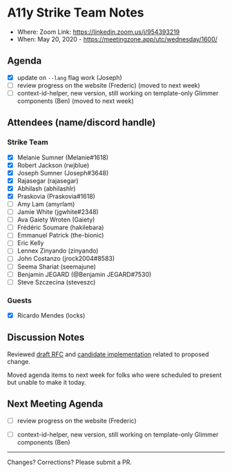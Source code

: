 # A11y Strike Team Notes

- Where: Zoom Link: https://linkedin.zoom.us/j/954393219
- When: May 20, 2020 - https://meetingzone.app/utc/wednesday/1600/

## Agenda
- [x] update on `--lang` flag work (Joseph)
- [ ] review progress on the website (Frederic) (moved to next week)
- [ ] context-id-helper, new version, still working on template-only Glimmer components (Ben) (moved to next week)

## Attendees (name/discord handle)

### Strike Team

- [x] Melanie Sumner (Melanie#1618)
- [x] Robert Jackson (rwjblue)
- [x] Joseph Sumner	(Joseph#3648)
- [x] Rajasegar	(rajasegar)
- [x] Abhilash (abhilashlr)
- [x] Praskovia	(Praskovia#1618)
- [ ] Amy Lam (amyrlam) 
- [ ] Jamie White	(jgwhite#2348)
- [ ] Ava Gaiety Wroten (Gaiety) 
- [ ] Frédéric Soumare	(hakilebara)
- [ ] Emmanuel Patrick	(the-bionic)
- [ ] Eric Kelly
- [ ] Lennex Zinyando	(zinyando)
- [ ] John Costanzo	(jrock2004#8583)
- [ ] Seema Shariat	(seemajune)
- [ ] Benjamin JEGARD	(@Benjamin JEGARD#7530) 
- [ ] Steve Szczecina	(steveszc)

### Guests
- [x] Ricardo Mendes (locks)

## Discussion Notes
Reviewed [draft RFC](https://github.com/sharpshark28/rfcs/blob/ember-new-lang/text/0000-ember-new-lang.md) and [candidate implementation](https://github.com/josephdsumner/ember-cli/compare/master...ember-new-lang-base) related to proposed change.

Moved agenda items to next week for folks who were scheduled to present but unable to make it today.

## Next Meeting Agenda
- [ ] review progress on the website (Frederic)
- [ ] context-id-helper, new version, still working on template-only Glimmer components (Ben)


------------------------------------------------
Changes? Corrections? Please submit a PR. 
